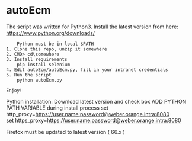 # autoEcm
The script was written for Python3. Install the latest version from here:
    https://www.python.org/downloads/

        Python must be in local $PATH
    1. Clone this repo, unzip it somewhere
    2. CMD> cd\somewhere
    3. Install requirements
        pip install selenium
    4. Edit autoEcm/autoEcm.py, fill in your intranet credentials
    5. Run the script
        python autoEcm.py
    
    Enjoy!

Python installation:
Download latest version and check box ADD PYTHON PATH VARIABLE during install process
    set http_proxy=https://user.name:password@weber.orange.intra:8080   
    set https_proxy=https://user.name:password@weber.orange.intra:8080

Firefox must be updated to latest version ( 66.x ) 
